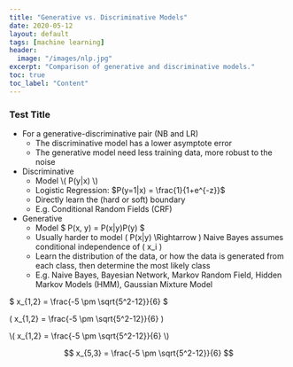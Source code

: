 ```yaml
---
title: "Generative vs. Discriminative Models"
date: 2020-05-12
layout: default
tags: [machine learning]
header:
  image: "/images/nlp.jpg"
excerpt: "Comparison of generative and discriminative models."
toc: true
toc_label: "Content"
---
```


### Test Title

* For a generative-discriminative pair (NB and LR)
  * The discriminative model has a lower asymptote error
  * The generative model need less training data, more robust to the noise
* Discriminative
  * Model \\( P(y|x) \\)
  * Logistic Regression: $P(y=1|x) = \frac{1}{1+e^{-z}}$
  * Directly learn the (hard or soft) boundary 
  * E.g. Conditional Random Fields (CRF)
* Generative
  * Model $ P(x, y) = P(x|y)P(y) $
  * Usually harder to model \( P(x|y) \Rightarrow \) Naive Bayes assumes conditional independence of \( x_i \)
  * Learn the distribution of the data, or how the data is generated from each class, then determine the most likely class
  * E.g. Naive Bayes, Bayesian Network, Markov Random Field, Hidden Markov Models (HMM), Gaussian Mixture Model
  
$ x_{1,2} = \frac{-5 \pm \sqrt{5^2-12}}{6} $

\( x_{1,2} = \frac{-5 \pm \sqrt{5^2-12}}{6} \)

\\( x_{1,2} = \frac{-5 \pm \sqrt{5^2-12}}{6} \\)

$$ x_{5,3} = \frac{-5 \pm \sqrt{5^2-12}}{6} $$
